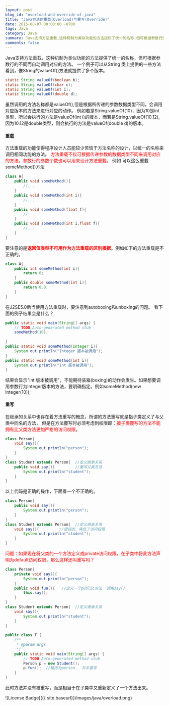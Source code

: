 ```yaml
---
layout: post
blog_id: "overload-and-override-of-java"
title: "Java方法的重载(Overload)与重写(Override)"
date: 2015-08-07 00:00:00 -0700
tags: Java
category: Java
summary: Java支持方法重载,这种机制为类似功能的方法提供了统一的名称,但可根据参数行的不同而自动调用对应的方法
comments: false
---
```


Java支持方法重载，这种机制为类似功能的方法提供了统一的名称，但可根据参数行的不同而自动调用对应的方法。
一个例子可以从String 类上提供的一些方法看到，像String的valueOf()方法就提供了多个版本。

```java
static String valueOf(boolean b);  
static String valueOf(char c);  
static String valueOf(int i);  
static String valueOf(double d); 
```

虽然调用的方法名称都是valueOf(),但是根据所传递的参数数据类型不同，会调用对应版本的方法来进行对应的动作。
例如若是String.valueOf(10)，因为10是int类型，所以会执行的方法是valueOf(int  i)的版本，而若是String.valueOf(10.12), 因为10.12是double类型，则会执行的方法是valueOf(double  d)的版本。

#### **重载**

方法重载的功能使得程序设计人员能较少苦恼于方法名称的设计，以统一的名称来调用相同功能的方法。
<span style="color:red">方法重载不仅可根据传递参数的数据类型不同来调用对应的方法，参数行的参数个数也可以用来设计方法重载。</span>
例如 可以这么重载someMethod()方法

```java
class A{  
    public void someMethod(){  
        //...  
    }  
    public void someMethod(int i){  
        //...  
    }  
    public void someMethod(float f){  
        //...  
    }  
    public void someMethod(int i,float f){  
        //...  
    }  
} 
```

要注意的是<span style="color:red">**返回值类型不可用作为方法重载的区别根据**</span>。例如如下的方法重载是不正确的。

```java
class A{  
    public int someMethod(int i){  
        return 0;  
    }  
    public double someMethod(int i){  
        return 0.0;  
    }  
}
```

在J2SE5.0后当使用方法重载时，要注意到autoboxing和unboxing的问题。
看下面的例子结果会是什么？

```java
public static void main(String[] args) {  
	// TODO Auto-generated method stub  
	someMethod(10);  
	  
}  
public static void someMethod(Integer i){  
	System.out.println("Integer 版本被调用");  
}  
public static void someMethod(int i){  
	System.out.println("int 版本被调用");  
}
```

结果会显示"int  版本被调用"，不能期待装箱(boxing)的动作会发生。如果想要调用参数行为Integer版本的方法，要明确指定。例如someMethod(new Integer(10));

#### **重写**

在继承的关系中也存在着方法重写的概念，所谓的方法重写就是指子类定义了与父类中同名的方法，
但是在方法覆写时必须考虑到权限即：<span style="color:red">被子类覆写的方法不能拥有比父类方法更加严格的访问权限</span>。

```java
class Person{  
    void say(){  
        System.out.println("person");  
    }  
}  
class Student extends Person{  //定义继承关系  
    public void say(){         //重写父类方法  
        System.out.println("student");  
    }  
} 
```

以上代码是正确的操作，下面看一个不正确的。

```java
class Person{  
    public void say(){  
        System.out.println("person");  
    }  
}  
class Student extends Person{  //定义继承关系  
    void say(){         //错误的，降低了访问权限  
        System.out.println("student");  
    }  
}
```

<span style="color:red">问题：如果现在将父类的一个方法定义成private访问权限，在子类中将此方法声明为default访问权限，那么这样还叫重写吗？</span>

```java
class Person{  
    private void say(){  
        System.out.println("person");  
    }  
    public void fun(){   //定义一个public方法  调用say()  
        this.say();  
    }  
}  
class Student extends Person{  //定义继承关系  
    void say(){          
        System.out.println("student");  
    }  
}  
  
public class T {  
    /** 
     * @param args 
     */  
    public static void main(String[] args) {  
        // TODO Auto-generated method stub  
        Person p = new Student();  
        p.fun();  //输出为person   并未重写   
    }  
}
```

此时方法并没有被重写，而是相当于在子类中又重新定义了一个方法出来。

![License Badge]({{ site.baseurl}}/images/java/overload.png)

<br>

